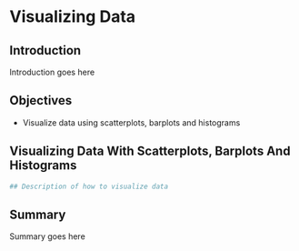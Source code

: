 
# Visualizing Data

## Introduction
Introduction goes here

## Objectives
* Visualize data using scatterplots, barplots and histograms

## Visualizing Data With Scatterplots, Barplots And Histograms


```python
## Description of how to visualize data
```

## Summary
Summary goes here
